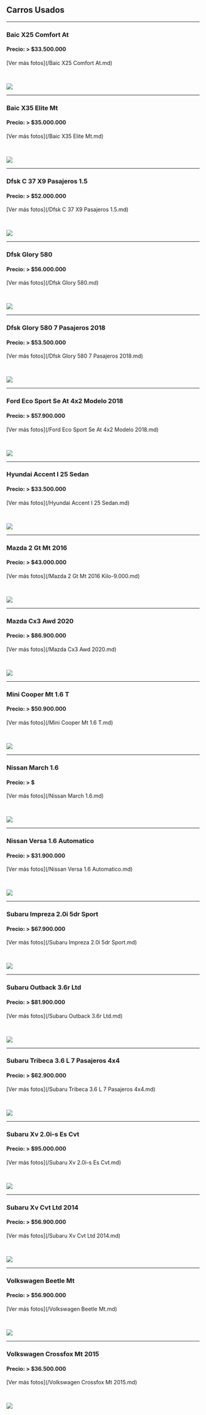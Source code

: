 ## Carros Usados


---
### Baic X25 Comfort At
#### Precio: > $33.500.000
[Ver más fotos](/Baic X25 Comfort At.md)
<p>&nbsp;</p>
<img src="images/Baic X25 Comfort At - 0.7906.jpg?raw=true"/>

---
### Baic X35 Elite Mt
#### Precio: > $35.000.000
[Ver más fotos](/Baic X35 Elite Mt.md)
<p>&nbsp;</p>
<img src="images/Baic X35 Elite Mt - 0.0136.jpg?raw=true"/>

---
### Dfsk C 37 X9 Pasajeros 1.5
#### Precio: > $52.000.000
[Ver más fotos](/Dfsk C 37 X9 Pasajeros 1.5.md)
<p>&nbsp;</p>
<img src="images/Dfsk C 37 X9 Pasajeros 1.5 - 0.4157.jpg?raw=true"/>

---
### Dfsk Glory 580
#### Precio: > $56.000.000
[Ver más fotos](/Dfsk Glory 580.md)
<p>&nbsp;</p>
<img src="images/Dfsk Glory 580 - 0.5785.jpg?raw=true"/>

---
### Dfsk Glory 580 7 Pasajeros 2018
#### Precio: > $53.500.000
[Ver más fotos](/Dfsk Glory 580 7 Pasajeros 2018.md)
<p>&nbsp;</p>
<img src="images/Dfsk Glory 580 7 Pasajeros 2018 - 0.5653.jpg?raw=true"/>

---
### Ford Eco Sport Se At 4x2 Modelo 2018
#### Precio: > $57.900.000
[Ver más fotos](/Ford Eco Sport Se At 4x2 Modelo 2018.md)
<p>&nbsp;</p>
<img src="images/Ford Eco Sport Se At 4x2 Modelo 2018 - 0.3792.jpg?raw=true"/>

---
### Hyundai Accent I 25 Sedan
#### Precio: > $33.500.000
[Ver más fotos](/Hyundai Accent I 25 Sedan.md)
<p>&nbsp;</p>
<img src="images/Hyundai Accent I 25 Sedan - 0.9855.jpg?raw=true"/>

---
### Mazda 2 Gt Mt 2016
#### Precio: > $43.000.000
[Ver más fotos](/Mazda 2 Gt Mt 2016 Kilo-9.000.md)
<p>&nbsp;</p>
<img src="images/Mazda 2 Gt Mt 2016 Kilo-9.000 - 0.8354.jpg?raw=true"/>

---
### Mazda Cx3 Awd 2020
#### Precio: > $86.900.000
[Ver más fotos](/Mazda Cx3 Awd 2020.md)
<p>&nbsp;</p>
<img src="images/Mazda Cx3 Awd 2020 - 0.2909.jpg?raw=true"/>

---
### Mini Cooper Mt 1.6 T
#### Precio: > $50.900.000
[Ver más fotos](/Mini Cooper Mt 1.6 T.md)
<p>&nbsp;</p>
<img src="images/Mini Cooper Mt 1.6 T - 0.9675.jpg?raw=true"/>

---
### Nissan March 1.6
#### Precio: > $
[Ver más fotos](/Nissan March 1.6.md)
<p>&nbsp;</p>
<img src="images/Nissan March 1.6 - 0.2307.jpg?raw=true"/>

---
### Nissan Versa 1.6 Automatico
#### Precio: > $31.900.000
[Ver más fotos](/Nissan Versa 1.6 Automatico.md)
<p>&nbsp;</p>
<img src="images/Nissan Versa 1.6 Automatico - 0.0424.jpg?raw=true"/>

---
### Subaru Impreza 2.0i 5dr Sport
#### Precio: > $67.900.000
[Ver más fotos](/Subaru Impreza 2.0i 5dr Sport.md)
<p>&nbsp;</p>
<img src="images/Subaru Impreza 2.0i 5dr Sport - 0.987.jpg?raw=true"/>

---
### Subaru Outback 3.6r Ltd
#### Precio: > $81.900.000
[Ver más fotos](/Subaru Outback 3.6r Ltd.md)
<p>&nbsp;</p>
<img src="images/Subaru Outback 3.6r Ltd - 0.1514.jpg?raw=true"/>

---
### Subaru Tribeca 3.6 L 7 Pasajeros 4x4
#### Precio: > $62.900.000
[Ver más fotos](/Subaru Tribeca 3.6 L 7 Pasajeros 4x4.md)
<p>&nbsp;</p>
<img src="images/Subaru Tribeca 3.6 L 7 Pasajeros 4x4 - 0.6932.jpg?raw=true"/>

---
### Subaru Xv 2.0i-s Es Cvt
#### Precio: > $95.000.000
[Ver más fotos](/Subaru Xv 2.0i-s Es Cvt.md)
<p>&nbsp;</p>
<img src="images/Subaru Xv 2.0i-s Es Cvt - 0.8362.jpg?raw=true"/>

---
### Subaru Xv Cvt Ltd 2014
#### Precio: > $56.900.000
[Ver más fotos](/Subaru Xv Cvt Ltd 2014.md)
<p>&nbsp;</p>
<img src="images/Subaru Xv Cvt Ltd 2014 - 0.4846.jpg?raw=true"/>

---
### Volkswagen Beetle Mt
#### Precio: > $56.900.000
[Ver más fotos](/Volkswagen Beetle Mt.md)
<p>&nbsp;</p>
<img src="images/Volkswagen Beetle Mt - 0.9355.jpg?raw=true"/>

---
### Volkswagen Crossfox Mt 2015
#### Precio: > $36.500.000
[Ver más fotos](/Volkswagen Crossfox Mt 2015.md)
<p>&nbsp;</p>
<img src="images/Volkswagen Crossfox Mt 2015 - 0.9703.jpg?raw=true"/>
